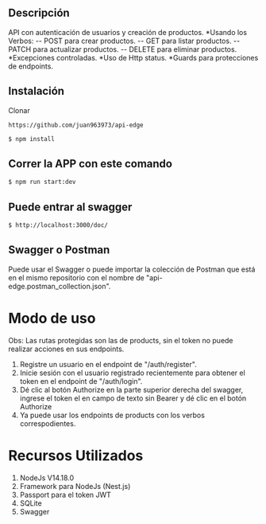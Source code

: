 ## Descripción
API con autenticación de usuarios y creación de productos.
*Usando los Verbos: 
-- POST para crear productos.
-- GET para listar productos.
-- PATCH para actualizar productos.
-- DELETE para eliminar productos.
*Excepciones controladas.
*Uso de Http status.
*Guards para protecciones de endpoints.

## Instalación

Clonar 

```
https://github.com/juan963973/api-edge
```

```bash
$ npm install
```

## Correr la APP con este comando

```bash
$ npm run start:dev
```

## Puede entrar al swagger 
```bash
$ http://localhost:3000/doc/
```

## Swagger o Postman
Puede usar el Swagger o puede importar la colección de Postman que está en el mismo repositorio con el nombre de "api-edge.postman_collection.json".

# Modo de uso
Obs: Las rutas protegidas son las de products, sin el token no puede realizar acciones en sus endpoints.
1. Registre un usuario en el endpoint de "/auth/register".
2. Inicie sesión con el usuario registrado recientemente para obtener el token en el endpoint de "/auth/login".
3. Dé clic al botón Authorize en la parte superior derecha del swagger, ingrese el token el en campo de texto sin Bearer y dé clic en el botón Authorize
4. Ya puede usar los endpoints de products con los verbos correspodientes.

# Recursos Utilizados
1. NodeJs V14.18.0
2. Framework para NodeJs (Nest.js)
3. Passport para el token JWT
4. SQLite
5. Swagger
